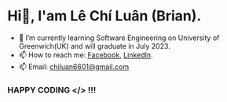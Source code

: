 # Hi👋, I'am Lê Chí Luân (Brian).
- 🔭 I’m currently learning Software Engineering on University of Greenwich(UK) and will graduate in July 2023.
- 📫 How to reach me: <a href="https://fb.com/chiluanit" target="_blank">Facebook</a>, <a href="https://linkedin.com/in/lechiluan" target="_blank">LinkedIn</a>. 
- 📫 Email: chiluan6601@gmail.com 
### HAPPY CODING </> !!!
